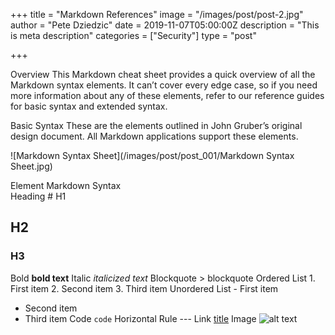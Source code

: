 +++
title = "Markdown References"
image = "/images/post/post-2.jpg"
author = "Pete Dziedzic"
date = 2019-11-07T05:00:00Z
description = "This is meta description"
categories = ["Security"]
type = "post"

+++

Overview
This Markdown cheat sheet provides a quick overview of all the Markdown syntax elements. It can’t cover every edge case, so if you need more information about any of these elements, refer to our reference guides for basic syntax and extended syntax.

Basic Syntax
These are the elements outlined in John Gruber’s original design document. All Markdown applications support these elements.


![Markdown Syntax Sheet](/images/post/post_001/Markdown Syntax Sheet.jpg)

Element	Markdown Syntax
<br>
Heading	# H1
## H2
### H3
Bold	**bold text**
Italic	*italicized text*
Blockquote	> blockquote
Ordered List	1. First item
2. Second item
3. Third item
Unordered List	- First item
- Second item
- Third item
Code	`code`
Horizontal Rule	---
Link	[title](https://www.example.com)
Image	![alt text](image.jpg)

